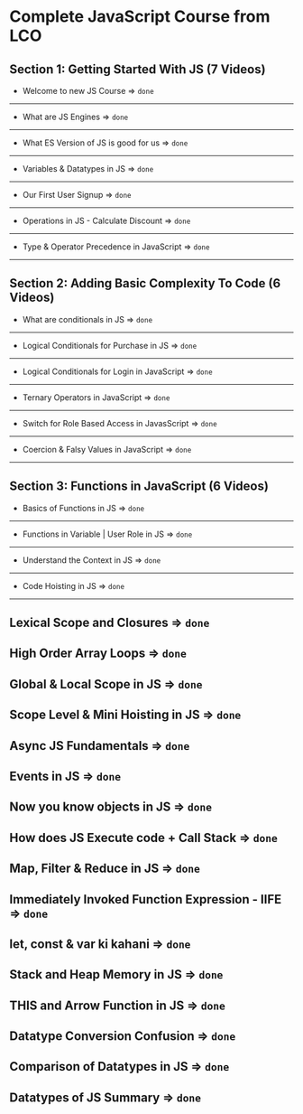 # Complete JavaScript Course from LCO

## Section 1: Getting Started With JS (7 Videos)

- Welcome to new JS Course => `done`
---
- What are JS Engines => `done`
---
- What ES Version of JS is good for us => `done`
---
- Variables & Datatypes in JS => `done`
---
- Our First User Signup => `done`
---
- Operations in JS - Calculate Discount => `done`
---
- Type & Operator Precedence in JavaScript => `done`
---

## Section 2: Adding Basic Complexity To Code (6 Videos)

- What are conditionals in JS => `done`
---
- Logical Conditionals for Purchase in JS => `done`
---
- Logical Conditionals for Login in JavaScript => `done`
---
- Ternary Operators in JavaScript => `done`
---
- Switch for Role Based Access in JavasScript => `done`
---
- Coercion & Falsy Values in JavaScript => `done`
---

## Section 3: Functions in JavaScript (6 Videos)

- Basics of Functions in JS => `done`
---
- Functions in Variable | User Role in JS => `done`
---
- Understand the Context in JS => `done`
---
- Code Hoisting in JS => `done`
---

## Lexical Scope and Closures => `done`

## High Order Array Loops => `done`

## Global & Local Scope in JS => `done`

## Scope Level & Mini Hoisting in JS => `done`

## Async JS Fundamentals => `done`

## Events in JS => `done`

## Now you know objects in JS => `done`

## How does JS Execute code + Call Stack => `done`

## Map, Filter & Reduce in JS => `done`

## Immediately Invoked Function Expression - IIFE => `done`

## let, const & var ki kahani => `done`

## Stack and Heap Memory in JS => `done`

## THIS and Arrow Function in JS => `done`

## Datatype Conversion Confusion => `done`

## Comparison of Datatypes in JS => `done`

## Datatypes of JS Summary => `done`
